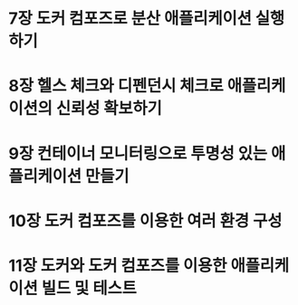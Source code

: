 # 7장 도커 컴포즈로 분산 애플리케이션 실행하기

# 8장 헬스 체크와 디펜던시 체크로 애플리케이션의 신뢰성 확보하기

# 9장 컨테이너 모니터링으로 투명성 있는 애플리케이션 만들기

# 10장 도커 컴포즈를 이용한 여러 환경 구성

# 11장 도커와 도커 컴포즈를 이용한 애플리케이션 빌드 및 테스트
